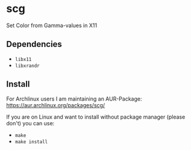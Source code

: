 # scg
Set Color from Gamma-values in X11

## Dependencies
- `libx11`
- `libxrandr`

## Install
For Archlinux users I am maintaining an AUR-Package: https://aur.archlinux.org/packages/scg/

If you are on Linux and want to install without package manager (please don't)  you can use:
- `make`
- `make install`
